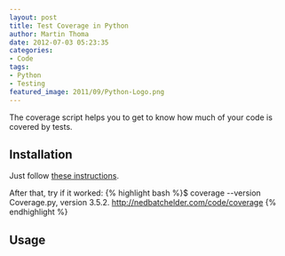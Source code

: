 ```yaml
---
layout: post
title: Test Coverage in Python
author: Martin Thoma
date: 2012-07-03 05:23:35
categories: 
- Code
tags: 
- Python
- Testing
featured_image: 2011/09/Python-Logo.png
---
```

The coverage script helps you to get to know how much of your code is covered by tests.

<h2>Installation</h2>
Just follow <a href="http://nedbatchelder.com/code/coverage/install.html">these instructions</a>.

After that, try if it worked:
{% highlight bash %}$ coverage --version
Coverage.py, version 3.5.2.  http://nedbatchelder.com/code/coverage
{% endhighlight %}

<h2>Usage</h2>
